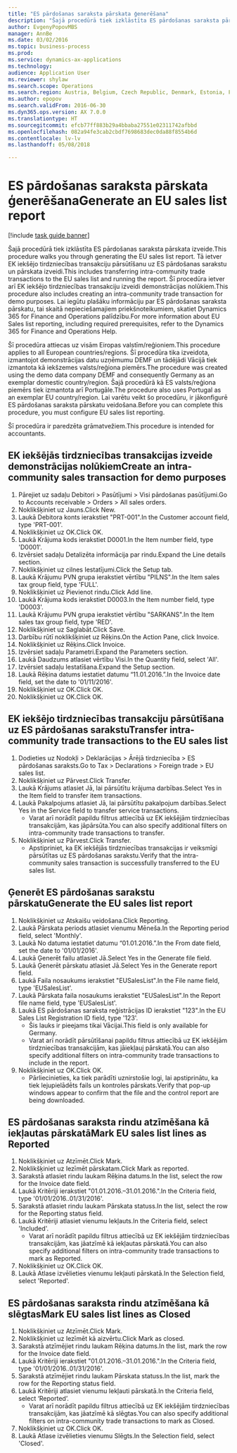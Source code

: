 ```yaml
--- 
title: "ES pārdošanas saraksta pārskata ģenerēšana"
description: "Šajā procedūrā tiek izklāstīta ES pārdošanas saraksta pārskata izveide."
author: EvgenyPopovMBS
manager: AnnBe
ms.date: 03/02/2016
ms.topic: business-process
ms.prod: 
ms.service: dynamics-ax-applications
ms.technology: 
audience: Application User
ms.reviewer: shylaw
ms.search.scope: Operations
ms.search.region: Austria, Belgium, Czech Republic, Denmark, Estonia, Finland, France, Germany, Hungary, Ireland, Italy, Latvia, Lithuania, Netherlands, Poland, Spain, Sweden, United Kingdom
ms.author: epopov
ms.search.validFrom: 2016-06-30
ms.dyn365.ops.version: AX 7.0.0
ms.translationtype: HT
ms.sourcegitcommit: efcb77ff883b29a4bbaba27551e02311742afbbd
ms.openlocfilehash: 082a94fe3cab2cbdf7698683dec0da88f8554b6d
ms.contentlocale: lv-lv
ms.lasthandoff: 05/08/2018

---
```

# <a name="generate-an-eu-sales-list-report"></a><span data-ttu-id="49192-103">ES pārdošanas saraksta pārskata ģenerēšana</span><span class="sxs-lookup"><span data-stu-id="49192-103">Generate an EU sales list report</span></span>

[!include [task guide banner](../../includes/task-guide-banner.md)]

<span data-ttu-id="49192-104">Šajā procedūrā tiek izklāstīta ES pārdošanas saraksta pārskata izveide.</span><span class="sxs-lookup"><span data-stu-id="49192-104">This procedure walks you through generating the EU sales list report.</span></span> <span data-ttu-id="49192-105">Tā ietver EK iekšējo tirdzniecības transakciju pārsūtīšanu uz ES pārdošanas sarakstu un pārskata izveidi.</span><span class="sxs-lookup"><span data-stu-id="49192-105">This includes transferring intra-community trade transactions to the EU sales list and running the report.</span></span> <span data-ttu-id="49192-106">Šī procedūra ietver arī EK iekšējo tirdzniecības transakciju izveidi demonstrācijas nolūkiem.</span><span class="sxs-lookup"><span data-stu-id="49192-106">This  procedure also includes creating an intra-community trade transaction for demo purposes.</span></span> <span data-ttu-id="49192-107">Lai iegūtu plašāku informāciju par ES pārdošanas saraksta pārskatu, tai skaitā nepieciešamajiem priekšnoteikumiem, skatiet Dynamics 365 for Finance and Operations palīdzību.</span><span class="sxs-lookup"><span data-stu-id="49192-107">For more information about EU Sales list reporting, including required prerequisites, refer to the Dynamics 365 for Finance and Operations Help.</span></span>

<span data-ttu-id="49192-108">Šī procedūra attiecas uz visām Eiropas valstīm/reģioniem.</span><span class="sxs-lookup"><span data-stu-id="49192-108">This procedure applies to all European countries/regions.</span></span> <span data-ttu-id="49192-109">Šī procedūra tika izveidota, izmantojot demonstrācijas datu uzņēmumu DEMF un tādējādi Vācijā tiek izmantota kā iekšzemes valsts/reģiona piemērs.</span><span class="sxs-lookup"><span data-stu-id="49192-109">The procedure was created using the demo data company DEMF and consequently Germany as an exemplar domestic country/region.</span></span> <span data-ttu-id="49192-110">Šajā procedūrā kā ES valsts/reģiona piemērs tiek izmantota arī Portugāle.</span><span class="sxs-lookup"><span data-stu-id="49192-110">The procedure also uses Portugal as an exemplar EU country/region.</span></span> <span data-ttu-id="49192-111">Lai varētu veikt šo procedūru, ir jākonfigurē ES pārdošanas saraksta pārskatu veidošana.</span><span class="sxs-lookup"><span data-stu-id="49192-111">Before you can complete this procedure, you must configure EU sales list reporting.</span></span>

<span data-ttu-id="49192-112">Šī procedūra ir paredzēta grāmatvežiem.</span><span class="sxs-lookup"><span data-stu-id="49192-112">This procedure is intended for accountants.</span></span>


## <a name="create-an-intra-community-sales-transaction-for-demo-purposes"></a><span data-ttu-id="49192-113">EK iekšējās tirdzniecības transakcijas izveide demonstrācijas nolūkiem</span><span class="sxs-lookup"><span data-stu-id="49192-113">Create an intra-community sales transaction for demo purposes</span></span>
1. <span data-ttu-id="49192-114">Pārejiet uz sadaļu Debitori > Pasūtījumi > Visi pārdošanas pasūtījumi.</span><span class="sxs-lookup"><span data-stu-id="49192-114">Go to Accounts receivable > Orders > All sales orders.</span></span>
2. <span data-ttu-id="49192-115">Noklikšķiniet uz Jauns.</span><span class="sxs-lookup"><span data-stu-id="49192-115">Click New.</span></span>
3. <span data-ttu-id="49192-116">Laukā Debitora konts ierakstiet "PRT-001".</span><span class="sxs-lookup"><span data-stu-id="49192-116">In the Customer account field, type 'PRT-001'.</span></span>
4. <span data-ttu-id="49192-117">Noklikšķiniet uz OK.</span><span class="sxs-lookup"><span data-stu-id="49192-117">Click OK.</span></span>
5. <span data-ttu-id="49192-118">Laukā Krājuma kods ierakstiet D0001.</span><span class="sxs-lookup"><span data-stu-id="49192-118">In the Item number field, type 'D0001'.</span></span>
6. <span data-ttu-id="49192-119">Izvērsiet sadaļu Detalizēta informācija par rindu.</span><span class="sxs-lookup"><span data-stu-id="49192-119">Expand the Line details section.</span></span>
7. <span data-ttu-id="49192-120">Noklikšķiniet uz cilnes Iestatījumi.</span><span class="sxs-lookup"><span data-stu-id="49192-120">Click the Setup tab.</span></span>
8. <span data-ttu-id="49192-121">Laukā Krājumu PVN grupa ierakstiet vērtību "PILNS".</span><span class="sxs-lookup"><span data-stu-id="49192-121">In the Item sales tax group field, type 'FULL'.</span></span>
9. <span data-ttu-id="49192-122">Noklikšķiniet uz Pievienot rindu.</span><span class="sxs-lookup"><span data-stu-id="49192-122">Click Add line.</span></span>
10. <span data-ttu-id="49192-123">Laukā Krājuma kods ierakstiet D0003.</span><span class="sxs-lookup"><span data-stu-id="49192-123">In the Item number field, type 'D0003'.</span></span>
11. <span data-ttu-id="49192-124">Laukā Krājumu PVN grupa ierakstiet vērtību "SARKANS".</span><span class="sxs-lookup"><span data-stu-id="49192-124">In the Item sales tax group field, type 'RED'.</span></span>
12. <span data-ttu-id="49192-125">Noklikšķiniet uz Saglabāt.</span><span class="sxs-lookup"><span data-stu-id="49192-125">Click Save.</span></span>
13. <span data-ttu-id="49192-126">Darbību rūtī noklikšķiniet uz Rēķins.</span><span class="sxs-lookup"><span data-stu-id="49192-126">On the Action Pane, click Invoice.</span></span>
14. <span data-ttu-id="49192-127">Noklikšķiniet uz Rēķins.</span><span class="sxs-lookup"><span data-stu-id="49192-127">Click Invoice.</span></span>
15. <span data-ttu-id="49192-128">Izvērsiet sadaļu Parametri.</span><span class="sxs-lookup"><span data-stu-id="49192-128">Expand the Parameters section.</span></span>
16. <span data-ttu-id="49192-129">Laukā Daudzums atlasiet vērtību Visi.</span><span class="sxs-lookup"><span data-stu-id="49192-129">In the Quantity field, select 'All'.</span></span>
17. <span data-ttu-id="49192-130">Izvērsiet sadaļu Iestatīšana.</span><span class="sxs-lookup"><span data-stu-id="49192-130">Expand the Setup section.</span></span>
18. <span data-ttu-id="49192-131">Laukā Rēķina datums iestatiet datumu “11.01.2016.”.</span><span class="sxs-lookup"><span data-stu-id="49192-131">In the Invoice date field, set the date to '01/11/2016'.</span></span>
19. <span data-ttu-id="49192-132">Noklikšķiniet uz OK.</span><span class="sxs-lookup"><span data-stu-id="49192-132">Click OK.</span></span>
20. <span data-ttu-id="49192-133">Noklikšķiniet uz OK.</span><span class="sxs-lookup"><span data-stu-id="49192-133">Click OK.</span></span>

## <a name="transfer-intra-community-trade-transactions-to-the-eu-sales-list"></a><span data-ttu-id="49192-134">EK iekšējo tirdzniecības transakciju pārsūtīšana uz ES pārdošanas sarakstu</span><span class="sxs-lookup"><span data-stu-id="49192-134">Transfer intra-community trade transactions to the EU sales list</span></span>
1. <span data-ttu-id="49192-135">Dodieties uz Nodokļi > Deklarācijas > Ārējā tirdzniecība > ES pārdošanas saraksts.</span><span class="sxs-lookup"><span data-stu-id="49192-135">Go to Tax > Declarations > Foreign trade > EU sales list.</span></span>
2. <span data-ttu-id="49192-136">Noklikšķiniet uz Pārvest.</span><span class="sxs-lookup"><span data-stu-id="49192-136">Click Transfer.</span></span>
3. <span data-ttu-id="49192-137">Laukā Krājums atlasiet Jā, lai pārsūtītu krājuma darbības.</span><span class="sxs-lookup"><span data-stu-id="49192-137">Select Yes in the Item field to transfer item transactions.</span></span>
4. <span data-ttu-id="49192-138">Laukā Pakalpojums atlasiet Jā, lai pārsūtītu pakalpojum darbības.</span><span class="sxs-lookup"><span data-stu-id="49192-138">Select Yes in the Service field to transfer service transactions.</span></span>
    * <span data-ttu-id="49192-139">Varat arī norādīt papildu filtrus attiecībā uz EK iekšējām tirdzniecības transakcijām, kas jāpārsūta.</span><span class="sxs-lookup"><span data-stu-id="49192-139">You can also specify additional filters on intra-community trade transactions to transfer.</span></span>  
5. <span data-ttu-id="49192-140">Noklikšķiniet uz Pārvest.</span><span class="sxs-lookup"><span data-stu-id="49192-140">Click Transfer.</span></span>
    * <span data-ttu-id="49192-141">Apstipriniet, ka EK iekšējās tirdzniecības transakcijas ir veiksmīgi pārsūtītas uz ES pārdošanas sarakstu.</span><span class="sxs-lookup"><span data-stu-id="49192-141">Verify that the intra-community sales transaction is successfully transferred to the EU sales list.</span></span>  

## <a name="generate-the-eu-sales-list-report"></a><span data-ttu-id="49192-142">Ģenerēt ES pārdošanas sarakstu pārskatu</span><span class="sxs-lookup"><span data-stu-id="49192-142">Generate the EU sales list report</span></span>
1. <span data-ttu-id="49192-143">Noklikšķiniet uz Atskaišu veidošana.</span><span class="sxs-lookup"><span data-stu-id="49192-143">Click Reporting.</span></span>
2. <span data-ttu-id="49192-144">Laukā Pārskata periods atlasiet vienumu Mēneša.</span><span class="sxs-lookup"><span data-stu-id="49192-144">In the Reporting period field, select 'Monthly'.</span></span>
3. <span data-ttu-id="49192-145">Laukā No datuma iestatiet datumu “01.01.2016.”.</span><span class="sxs-lookup"><span data-stu-id="49192-145">In the From date field, set the date to '01/01/2016'.</span></span>
4. <span data-ttu-id="49192-146">Laukā Ģenerēt failu atlasiet Jā.</span><span class="sxs-lookup"><span data-stu-id="49192-146">Select Yes in the Generate file field.</span></span>
5. <span data-ttu-id="49192-147">Laukā Ģenerēt pārskatu atlasiet Jā.</span><span class="sxs-lookup"><span data-stu-id="49192-147">Select Yes in the Generate report field.</span></span>
6. <span data-ttu-id="49192-148">Laukā Faila nosaukums ierakstiet "EUSalesList".</span><span class="sxs-lookup"><span data-stu-id="49192-148">In the File name field, type 'EUSalesList'.</span></span>
7. <span data-ttu-id="49192-149">Laukā Pārskata faila nosaukums ierakstiet "EUSalesList".</span><span class="sxs-lookup"><span data-stu-id="49192-149">In the Report file name field, type 'EUSalesList'.</span></span>
8. <span data-ttu-id="49192-150">Laukā ES pārdošanas saraksta reģistrācijas ID ierakstiet "123".</span><span class="sxs-lookup"><span data-stu-id="49192-150">In the EU Sales List Registration ID field, type '123'.</span></span>
    * <span data-ttu-id="49192-151">Šis lauks ir pieejams tikai Vācijai.</span><span class="sxs-lookup"><span data-stu-id="49192-151">This field is only available for Germany.</span></span>  
    * <span data-ttu-id="49192-152">Varat arī norādīt pārsūtīšanai papildu filtrus attiecībā uz EK iekšējām tirdzniecības transakcijām, kas jāiekļauj pārskatā.</span><span class="sxs-lookup"><span data-stu-id="49192-152">You can also specify additional filters on intra-community trade transactions to include in the report.</span></span>  
9. <span data-ttu-id="49192-153">Noklikšķiniet uz OK.</span><span class="sxs-lookup"><span data-stu-id="49192-153">Click OK.</span></span>
    * <span data-ttu-id="49192-154">Pārliecinieties, ka tiek parādīti uznirstošie logi, lai apstiprinātu, ka tiek lejupielādēts fails un kontroles pārskats.</span><span class="sxs-lookup"><span data-stu-id="49192-154">Verify that pop-up windows appear to confirm that the file and the control report are being downloaded.</span></span>  

## <a name="mark-eu-sales-list-lines-as-reported"></a><span data-ttu-id="49192-155">ES pārdošanas saraksta rindu atzīmēšana kā iekļautas pārskatā</span><span class="sxs-lookup"><span data-stu-id="49192-155">Mark EU sales list lines as Reported</span></span>
1. <span data-ttu-id="49192-156">Noklikšķiniet uz Atzīmēt.</span><span class="sxs-lookup"><span data-stu-id="49192-156">Click Mark.</span></span>
2. <span data-ttu-id="49192-157">Noklikšķiniet uz Iezīmēt pārskatam.</span><span class="sxs-lookup"><span data-stu-id="49192-157">Click Mark as reported.</span></span>
3. <span data-ttu-id="49192-158">Sarakstā atlasiet rindu laukam Rēķina datums.</span><span class="sxs-lookup"><span data-stu-id="49192-158">In the list, select the row for the Invoice date field.</span></span>
4. <span data-ttu-id="49192-159">Laukā Kritēriji ierakstiet "01.01.2016.–31.01.2016.".</span><span class="sxs-lookup"><span data-stu-id="49192-159">In the Criteria field, type '01/01/2016..01/31/2016'.</span></span>
5. <span data-ttu-id="49192-160">Sarakstā atlasiet rindu laukam Pārskata statuss.</span><span class="sxs-lookup"><span data-stu-id="49192-160">In the list, select the row for the Reporting status field.</span></span>
6. <span data-ttu-id="49192-161">Laukā Kritēriji atlasiet vienumu Iekļauts.</span><span class="sxs-lookup"><span data-stu-id="49192-161">In the Criteria field, select 'Included'.</span></span>
    * <span data-ttu-id="49192-162">Varat arī norādīt papildu filtrus attiecībā uz EK iekšējām tirdzniecības transakcijām, kas jāatzīmē kā iekļautas pārskatā.</span><span class="sxs-lookup"><span data-stu-id="49192-162">You can also specify additional filters on intra-community trade transactions to mark as Reported.</span></span>  
7. <span data-ttu-id="49192-163">Noklikšķiniet uz OK.</span><span class="sxs-lookup"><span data-stu-id="49192-163">Click OK.</span></span>
8. <span data-ttu-id="49192-164">Laukā Atlase izvēlieties vienumu Iekļauti pārskatā.</span><span class="sxs-lookup"><span data-stu-id="49192-164">In the Selection field, select 'Reported'.</span></span>

## <a name="mark-eu-sales-list-lines-as-closed"></a><span data-ttu-id="49192-165">ES pārdošanas saraksta rindu atzīmēšana kā slēgtas</span><span class="sxs-lookup"><span data-stu-id="49192-165">Mark EU sales list lines as Closed</span></span>
1. <span data-ttu-id="49192-166">Noklikšķiniet uz Atzīmēt.</span><span class="sxs-lookup"><span data-stu-id="49192-166">Click Mark.</span></span>
2. <span data-ttu-id="49192-167">Noklikšķiniet uz Iezīmēt kā aizvērtu.</span><span class="sxs-lookup"><span data-stu-id="49192-167">Click Mark as closed.</span></span>
3. <span data-ttu-id="49192-168">Sarakstā atzīmējiet rindu laukam Rēķina datums.</span><span class="sxs-lookup"><span data-stu-id="49192-168">In the list, mark the row for the Invoice date field.</span></span>
4. <span data-ttu-id="49192-169">Laukā Kritēriji ierakstiet "01.01.2016.–31.01.2016.".</span><span class="sxs-lookup"><span data-stu-id="49192-169">In the Criteria field, type '01/01/2016..01/31/2016'.</span></span>
5. <span data-ttu-id="49192-170">Sarakstā atzīmējiet rindu laukam Pārskata statuss.</span><span class="sxs-lookup"><span data-stu-id="49192-170">In the list, mark the row for the Reporting status field.</span></span>
6. <span data-ttu-id="49192-171">Laukā Kritēriji atlasiet vienumu Iekļauti pārskatā.</span><span class="sxs-lookup"><span data-stu-id="49192-171">In the Criteria field, select ‘Reported’.</span></span>
    * <span data-ttu-id="49192-172">Varat arī norādīt papildu filtrus attiecībā uz EK iekšējām tirdzniecības transakcijām, kas jāatzīmē kā slēgtas.</span><span class="sxs-lookup"><span data-stu-id="49192-172">You can also specify additional filters on intra-community trade transactions to mark as Closed.</span></span>  
7. <span data-ttu-id="49192-173">Noklikšķiniet uz OK.</span><span class="sxs-lookup"><span data-stu-id="49192-173">Click OK.</span></span>
8. <span data-ttu-id="49192-174">Laukā Atlase izvēlieties vienumu Slēgts.</span><span class="sxs-lookup"><span data-stu-id="49192-174">In the Selection field, select 'Closed'.</span></span>


